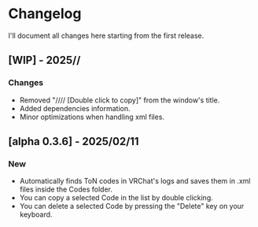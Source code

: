 # Changelog

I'll document all changes here starting from the first release.

## [WIP] - 2025//

### Changes
- Removed "//// [Double click to copy]" from the window's title.
- Added dependencies information.
- Minor optimizations when handling xml files.


## [alpha 0.3.6] - 2025/02/11

### New
- Automatically finds ToN codes in VRChat's logs and saves them in .xml files inside the Codes folder.
- You can copy a selected Code in the list by double clicking.
- You can delete a selected Code by pressing the "Delete" key on your keyboard.

